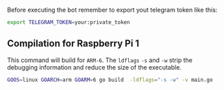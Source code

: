 Before executing the bot remember to export yout telegram token like this:

```sh
export TELEGRAM_TOKEN=your:private_token
```

## Compilation for Raspberry Pi 1
This command will build for `ARM-6`. The `ldflags` `-s` and `-w` strip the debugging information and reduce the size of the executable.

```sh
GOOS=linux GOARCH=arm GOARM=6 go build  -ldflags="-s -w" -v main.go
```
